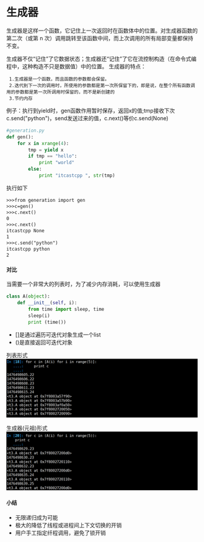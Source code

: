 # 生成器


生成器是这样一个函数，它记住上一次返回时在函数体中的位置。对生成器函数的第二次（或第 n 次）调用跳转至该函数中间，而上次调用的所有局部变量都保持不变。

生成器不仅“记住”了它数据状态；生成器还“记住”了它在流控制构造（在命令式编程中，这种构造不只是数据值）中的位置。
生成器的特点：

     1.生成器是一个函数，而且函数的参数都会保留。
     2.迭代到下一次的调用时，所使用的参数都是第一次所保留下的，即是说，在整个所有函数调用的参数都是第一次所调用时保留的，而不是新创建的
     3.节约内存

例子：执行到yield时，gen函数作用暂时保存，返回x的值;tmp接收下次c.send("python")，send发送过来的值，c.next()等价c.send(None)

```python
#generation.py
def gen():
    for x in xrange(4):
        tmp = yield x
        if tmp == "hello":
            print "world"
        else:
            print "itcastcpp ", str(tmp)
```

执行如下

    >>>from generation import gen
    >>>c=gen()
    >>>c.next()
    0
    >>>c.next()
    itcastcpp None
    1
    >>>c.send("python")
    itcastcpp python
    2


#### 对比

当需要一个非常大的列表时，为了减少内存消耗，可以使用生成器

```python
class A(object):
    def __init__(self, i): 
        from time import sleep, time
        sleep(i)
        print (time())

```

+ []是通过遍历可迭代对象生成一个list
+ ()是直接返回可迭代对象

列表形式
![列表行为](../media/gen2.png)

生成器(元祖)形式
![生成器行为](../media/gen.png)

#### 小结

+ 无限递归成为可能
+ 极大的降低了线程或进程间上下文切换的开销
+ 用户手工指定纤程调用，避免了锁开销

